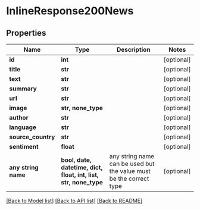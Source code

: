 # InlineResponse200News


## Properties
Name | Type | Description | Notes
------------ | ------------- | ------------- | -------------
**id** | **int** |  | [optional] 
**title** | **str** |  | [optional] 
**text** | **str** |  | [optional] 
**summary** | **str** |  | [optional] 
**url** | **str** |  | [optional] 
**image** | **str, none_type** |  | [optional] 
**author** | **str** |  | [optional] 
**language** | **str** |  | [optional] 
**source_country** | **str** |  | [optional] 
**sentiment** | **float** |  | [optional] 
**any string name** | **bool, date, datetime, dict, float, int, list, str, none_type** | any string name can be used but the value must be the correct type | [optional]

[[Back to Model list]](../README.md#documentation-for-models) [[Back to API list]](../README.md#documentation-for-api-endpoints) [[Back to README]](../README.md)


